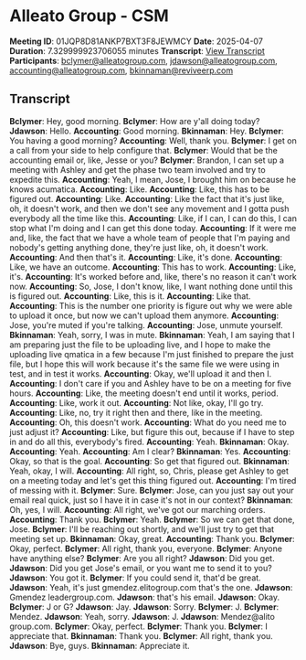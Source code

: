 # Alleato Group - CSM
**Meeting ID**: 01JQP8D81ANKP7BXT3F8JEWMCY
**Date**: 2025-04-07
**Duration**: 7.329999923706055 minutes
**Transcript**: [View Transcript](https://app.fireflies.ai/view/01JQP8D81ANKP7BXT3F8JEWMCY)
**Participants**: bclymer@alleatogroup.com, jdawson@alleatogroup.com, accounting@alleatogroup.com, bkinnaman@reviveerp.com

## Transcript
**Bclymer**: Hey, good morning.
**Bclymer**: How are y'all doing today?
**Jdawson**: Hello.
**Accounting**: Good morning.
**Bkinnaman**: Hey.
**Bclymer**: You having a good morning?
**Accounting**: Well, thank you.
**Bclymer**: I get on a call from your side to help configure that.
**Bclymer**: Would that be the accounting email or, like, Jesse or you?
**Bclymer**: Brandon, I can set up a meeting with Ashley and get the phase two team involved and try to expedite this.
**Accounting**: Yeah, I mean, Jose, I brought him on because he knows acumatica.
**Accounting**: Like.
**Accounting**: Like, this has to be figured out.
**Accounting**: Like.
**Accounting**: Like the fact that it's just like, oh, it doesn't work, and then we don't see any movement and I gotta push everybody all the time like this.
**Accounting**: Like, if I can, I can do this, I can stop what I'm doing and I can get this done today.
**Accounting**: If it were me and, like, the fact that we have a whole team of people that I'm paying and nobody's getting anything done, they're just like, oh, it doesn't work.
**Accounting**: And then that's it.
**Accounting**: Like, it's done.
**Accounting**: Like, we have an outcome.
**Accounting**: This has to work.
**Accounting**: Like, it's.
**Accounting**: It's worked before and, like, there's no reason it can't work now.
**Accounting**: So, Jose, I don't know, like, I want nothing done until this is figured out.
**Accounting**: Like, this is it.
**Accounting**: Like that.
**Accounting**: This is the number one priority is figure out why we were able to upload it once, but now we can't upload them anymore.
**Accounting**: Jose, you're muted if you're talking.
**Accounting**: Jose, unmute yourself.
**Bkinnaman**: Yeah, sorry, I was in mute.
**Bkinnaman**: Yeah, I am saying that I am preparing just the file to be uploading live, and I hope to make the uploading live qmatica in a few because I'm just finished to prepare the just file, but I hope this will work because it's the same file we were using in test, and in test it works.
**Accounting**: Okay, we'll upload it and then I.
**Accounting**: I don't care if you and Ashley have to be on a meeting for five hours.
**Accounting**: Like, the meeting doesn't end until it works, period.
**Accounting**: Like, work it out.
**Accounting**: Not like, okay, I'll go try.
**Accounting**: Like, no, try it right then and there, like in the meeting.
**Accounting**: Oh, this doesn't work.
**Accounting**: What do you need me to just adjust it?
**Accounting**: Like, but figure this out, because if I have to step in and do all this, everybody's fired.
**Accounting**: Yeah.
**Bkinnaman**: Okay.
**Accounting**: Yeah.
**Accounting**: Am I clear?
**Bkinnaman**: Yes.
**Accounting**: Okay, so that is the goal.
**Accounting**: So get that figured out.
**Bkinnaman**: Yeah, okay, I will.
**Accounting**: All right, so, Chris, please get Ashley to get on a meeting today and let's get this thing figured out.
**Accounting**: I'm tired of messing with it.
**Bclymer**: Sure.
**Bclymer**: Jose, can you just say out your email real quick, just so I have it in case it's not in our context?
**Bkinnaman**: Oh, yes, I will.
**Accounting**: All right, we've got our marching orders.
**Accounting**: Thank you.
**Bclymer**: Yeah.
**Bclymer**: So we can get that done, Jose.
**Bclymer**: I'll be reaching out shortly, and we'll just try to get that meeting set up.
**Bkinnaman**: Okay, great.
**Accounting**: Thank you.
**Bclymer**: Okay, perfect.
**Bclymer**: All right, thank you, everyone.
**Bclymer**: Anyone have anything else?
**Bclymer**: Are you all right?
**Jdawson**: Did you get.
**Jdawson**: Did you get Jose's email, or you want me to send it to you?
**Jdawson**: You got it.
**Bclymer**: If you could send it, that'd be great.
**Jdawson**: Yeah, it's just gmendez.elitogroup.com that's the one.
**Jdawson**: Gmendez leadergroup.com.
**Jdawson**: that's his email.
**Jdawson**: Okay.
**Bclymer**: J or G?
**Jdawson**: Jay.
**Jdawson**: Sorry.
**Bclymer**: J.
**Bclymer**: Mendez.
**Jdawson**: Yeah, sorry.
**Jdawson**: J.
**Jdawson**: Mendez@alito group.com.
**Bclymer**: Okay, perfect.
**Bclymer**: Thank you.
**Bclymer**: I appreciate that.
**Bkinnaman**: Thank you.
**Bclymer**: All right, thank you.
**Jdawson**: Bye, guys.
**Bkinnaman**: Appreciate it.